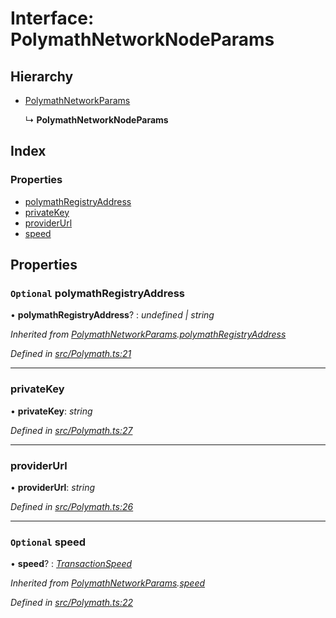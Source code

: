 # Interface: PolymathNetworkNodeParams

## Hierarchy

* [PolymathNetworkParams](_polymath_.polymathnetworkparams.md)

  ↳ **PolymathNetworkNodeParams**

## Index

### Properties

* [polymathRegistryAddress](_polymath_.polymathnetworknodeparams.md#optional-polymathregistryaddress)
* [privateKey](_polymath_.polymathnetworknodeparams.md#privatekey)
* [providerUrl](_polymath_.polymathnetworknodeparams.md#providerurl)
* [speed](_polymath_.polymathnetworknodeparams.md#optional-speed)

## Properties

### `Optional` polymathRegistryAddress

• **polymathRegistryAddress**? : *undefined | string*

*Inherited from [PolymathNetworkParams](_polymath_.polymathnetworkparams.md).[polymathRegistryAddress](_polymath_.polymathnetworkparams.md#optional-polymathregistryaddress)*

*Defined in [src/Polymath.ts:21](https://github.com/PolymathNetwork/polymath-sdk/blob/ade5412/src/Polymath.ts#L21)*

___

###  privateKey

• **privateKey**: *string*

*Defined in [src/Polymath.ts:27](https://github.com/PolymathNetwork/polymath-sdk/blob/ade5412/src/Polymath.ts#L27)*

___

###  providerUrl

• **providerUrl**: *string*

*Defined in [src/Polymath.ts:26](https://github.com/PolymathNetwork/polymath-sdk/blob/ade5412/src/Polymath.ts#L26)*

___

### `Optional` speed

• **speed**? : *[TransactionSpeed](../enums/_types_index_.transactionspeed.md)*

*Inherited from [PolymathNetworkParams](_polymath_.polymathnetworkparams.md).[speed](_polymath_.polymathnetworkparams.md#optional-speed)*

*Defined in [src/Polymath.ts:22](https://github.com/PolymathNetwork/polymath-sdk/blob/ade5412/src/Polymath.ts#L22)*
